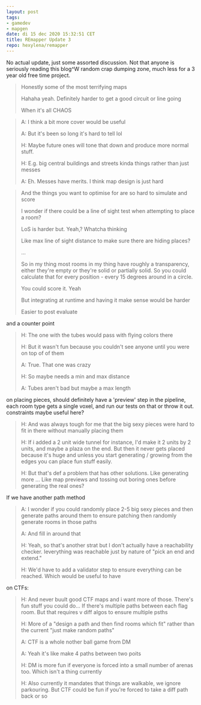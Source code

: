 ```yaml
---
layout: post
tags:
- gamedev
- mapgen
date: di 15 dec 2020 15:32:51 CET
title: REmapper Update 3
repo: hexylena/remapper
---
```


No actual update, just
some assorted discussion. Not that anyone is seriously reading this blog^W random crap dumping zone, much less for a 3 year old free time project.

>
> Honestly some of the most terrifying maps
>
> Hahaha yeah. Definitely harder to get a good circuit or line going
>
> When it's all CHAOS

>
> A: I think a bit more cover would be useful
>
> A: But it's been so long it's hard to tell lol
>
> H: Maybe future ones will tone that down and produce more normal stuff.
>
> H: E.g. big central buildings and streets kinda things rather than just messes
>
> A: Eh. Messes have merits. I think map design is just hard

>
> And the things you want to optimise for are so hard to simulate and score
>
> I wonder if there could be a line of sight test when attempting to place a room?
>
> LoS is harder but. Yeah,? Whatcha thinking
>
> Like max line of sight distance to make sure there are hiding places?
>
> ...
>
> So in my thing most rooms in my thing have roughly a transparency, either they're empty or they're solid or partially solid. So you could calculate that for every position - every 15 degrees around in a circle.
>
> You could score it. Yeah
>
> But integrating at runtime and having it make sense would be harder
>
> Easier to post evaluate

and a counter point

>
> H: The one with the tubes would pass with flying colors there
>
> H: But it wasn't fun because you couldn't see anyone until you were on top of of them
>
> A: True. That one was crazy
>
> H: So maybe needs a min and max distance
>
> A: Tubes aren't bad but maybe a max length

on placing pieces, should definitely have a 'preview' step in the pipeline, each room type gets a single voxel, and run our tests on that or throw it out. constraints maybe useful here?

>
> H: And was always tough for me that the big sexy pieces were hard to fit in there without manually placing them
>
> H: If i added a 2 unit wide tunnel for instance, I'd make it 2 units by 2 units, and maybe a plaza on the end. But then it never gets placed because it's huge and unless you start generating / growing from the edges you can place fun stuff easily.
>
> H: But that's def a problem that has other solutions. Like generating more ... Like map previews and tossing out boring ones before generating the real ones?

If we have another path method

>
> A: I wonder if you could randomly place 2-5 big sexy pieces and then generate paths around them to ensure patching then randomly generate rooms in those paths
>
> A: And fill in around that
>
> H: Yeah, so that's another strat but I don't actually have a reachability checker. Ieverything was reachable just by nature of "pick an end and extend."
>
> H: We'd have to add a validator step to ensure everything can be reached. Which would be useful to have

on CTFs:

>
> H: And never buult good CTF maps and i want more of those. There's fun stuff you could do... If there's multiple paths between each flag room. But that requires v diff algos to ensure multiple psths
>
> H: More of a "design a path and then find rooms which fit" rather than the current "just make random paths"
>
> A: CTF is a whole nother ball game from DM
>
> A: Yeah it's like make 4 paths between two poits
>
> H: DM is more fun if everyone is forced into a small number of arenas too. Which isn't a thing currently
>
> H: Also currently it mandates that things are walkable, we ignore parkouring. But CTF could be fun if you're forced to take a diff path back or so
